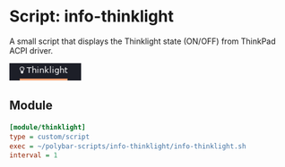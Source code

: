 # Script: info-thinklight

A small script that displays the Thinklight state (ON/OFF) from ThinkPad ACPI driver.

![info-thinklight](screenshots/1.png)

## Module

```ini
[module/thinklight]
type = custom/script
exec = ~/polybar-scripts/info-thinklight/info-thinklight.sh
interval = 1
```
